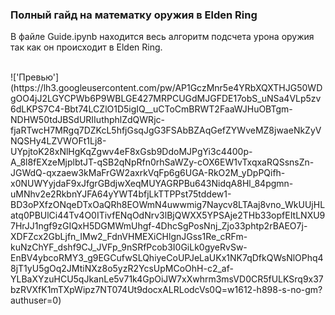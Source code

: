 ### Полный гайд на математку оружия в Elden Ring
В файле Guide.ipynb находится весь алгоритм подсчета урона оружия так как он происходит в Elden Ring.

<br>
!['Превью'](https://lh3.googleusercontent.com/pw/AP1GczMnr5e4YRbXQXTHJG50WDgOO4jJ2LGYCPWb6P9WBLGE427MRPCUGdMJGFDE17obS_uNSa4VLp5zv6dLKPS7C4-Bbt74LCZlO1D5igIQ__uCToCmBRWT2FaaWJHuOBTgm-NDHW50tdJBSdURIIuthphlZdQWRjc-fjaRTwcH7MRgq7DZKcL5hfjGsqJgG3FSAbBZAqGefZYWveMZ8jwaeNkZyVNQSHy4LZVWOFt1Lj8-UYpjtoK28xNlHgKqZgwv4eF8xGsb9DdoMJPgYi3c4400p-A_8l8fEXzeMjplbtJT-qSB2qNpRfn0rhSaWZy-cOX6EW1vTxqxaRQSsnsZn-JGWdQ-qxzaew3kMaFrGW2axrkVqFp6g6UGA-RkO2M_yDpPQifh-x0NUWYyjdaF9xJfgrGBdjwXeqMUYAGRPBu643NidqA8Hl_84pgmn-uMNhv2e2RkbnYJFA64yYWT4bfjLkTTPPst75tddew1-BD3oPXfzONqeDTxOaQRh8EOWmN4uwwmig7Naycv8LTAaj8vno_WkUUjHLatq0PBUlCi44Tv4O0ITivfENqOdNrv3lBjQWXX5YPSAje2THb33opfEItLNXU97HrJJ1ngf9zGIQxH5DGMWmUhgf-4DhcSgPosNnj_Zjo33phtp2rBAEO7j-XDFZcx2GbLjfn_IMw2_FdnVHMEXiCHlgnJGss1Re_cRFm-kuNzChYF_dshf9CJ_JVFp_9nSRfPcob3I0GiLk0gyeRvSw-EnBV4ybcoRMY3_g9EGCufwSLQhiyeCoUPJeLaUKx1NK7qDfkQWsNlOPhq48jT1yU5gOq2JMtiNXz8o5yzR2YcsUpMCoOhH-c2_af-YLBaXYzuHCU5qJkanLe5v71k4GpOiJW7xXwhrm3msVD0CR5fULKSrq9x37bzRVXfK1mTXpWipz7NT074Ut9docxALRLodcVs0Q=w1612-h898-s-no-gm?authuser=0)
